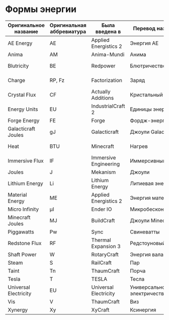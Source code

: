 # Формы энергии

| Оригинальное название | Оригинальная аббревиатура | Была введена в | Перевод названия | Перевод аббревиатуры | Значение аббревиатуры |
| --- | --- | --- | --- | --- | --- |
| AE Energy             | AE     | Applied Energistics 2 | Энергия AE                  | АЭ     | `А`плайд-`э`нерджистикс               |
| Anima                 | AM     | Anima-Mundi           | Анима                       | АМ     | `А`ни`м`а                             |
| Blutricity            | BE     | Redpower              | Блютричество                | БД     | `Б`лютрический `д`вигатель            |
| Charge                | RP, Fz | Factorization         | Заряд                       | КЭ, ФЗ | `К`расная `э`нергия, `Ф`актора`з`ейшн |
| Crystal Flux          | CF     | Actually Additions    | Кристальный ток             | КТ     | `К`ристальный `т`ок                   |
| Energy Units          | EU     | IndustrialCraft 2     | Единицы энергии             | ЕЭ     | `Е`диницы `э`нергии                   |
| Forge Energy          | FE     | Forge                 | Фордж-энергия               | ФЭ     | `Ф`ордж-`э`нергия                     |
| Galacticraft Joules   | gJ     | Galacticraft          | Джоули Galacticraft         | ДжГ    | `Дж`оули `Г`алактикрафта              |
| Heat                  | BTU    | Minecraft             | Нагрев                      | БТЕ    | `Б`ританская `т`епловая `е`диница     |
| Immersive Flux        | IF     | Immersive Engineering | Иммерсивный ток             | ИТ     | `И`ммерсивный `т`ок                   |
| Joules                | J      | Mekanism              | Джоули                      | Дж     | `Д`жоули                              |
| Lithium Energy        | Li     | Lithium Energy        | Литиевая энергия            | ЛЭ     | `Л`итиевая `э`нергия                  |
| Material Energy       | ME     | Applied Energistics 2 | Энергия материи             | ЭМ     | `Э`нергия `м`атерии                   |
| Micro Infinity        | µI     | Ender IO              | Микробесконечность          | мкБ    | `М`и`к`ро`б`есконечность              |
| Minecraft Joules      | MJ     | BuildCraft            | Джоули Minecraft            | ДМ     | `Д`жоули `М`айнкрафта                 |
| Piggawatts            | Pw     | Sync                  | Свиневатты                  | СВт    | `С`вине`в`а`т`ты                      |
| Redstone Flux         | RF     | Thermal Expansion 3   | Редстоуновый ток            | РТ     | `Р`едстоуновый `т`ок                  |
| Shaft Power           | W      | RotaryCraft           | Энергия вала                | ЭВ     | `Э`нергия `в`ала                      |
| Steam                 | S      | RailCraft             | Пар                         | П      | `П`ар                                 |
| Taint                 | Tn     | ThaumCraft            | Порча                       | По     | `П`орча                               |
| Tesla                 | T      | TESLA                 | Тесла                       | Т      | `Т`есла                               |
| Universal Electricity | EU     | Universal Electricity | Универсальное электричество | ЭУ     | `У`ниверсальное `э`лектричество       |
| Vis                   | V      | ThaumCraft            | Виз                         | В      | `В`из                                 |
| Xynergy               | Xy     | XyCraft               | Ксинергия                   | Кси    | `Кси`нергия                           |